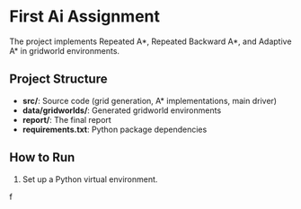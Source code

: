 # First Ai Assignment

The project implements Repeated A*, Repeated Backward A*, and Adaptive A* in gridworld environments.

## Project Structure
- **src/**: Source code (grid generation, A* implementations, main driver)
- **data/gridworlds/**: Generated gridworld environments
- **report/**: The final report
- **requirements.txt**: Python package dependencies

## How to Run
1. Set up a Python virtual environment.

f